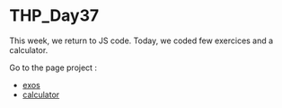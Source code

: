 # THP_Day37
This week, we return to JS code. Today, we coded few exercices and a calculator. 

Go to the page project : 
- [exos](https://github.com/C83/THP_Day37/tree/master/Exo1)
- [calculator](https://github.com/C83/THP_Day37/tree/master/Calcul)
